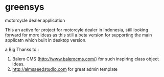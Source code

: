 # greensys
motorcycle dealer application

This an active for project for motorcyle dealer in Indonesia, still looking forward for more ideas as this still a beta version for supporting the main applicatn which built in desktop version.

a Big Thanks  to : <br>
1. Balero CMS (http://www.balerocms.com/) for such inspiring class object ideas. <br>
2. http://almsaeedstudio.com for great admin template
